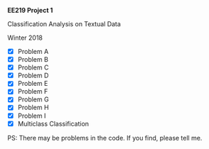 **EE219 Project 1**

Classification Analysis on Textual Data

Winter 2018

- [x] Problem A
- [x] Problem B
- [x] Problem C
- [x] Problem D
- [x] Problem E
- [x] Problem F
- [x] Problem G
- [x] Problem H
- [x] Problem I
- [x] Multiclass Classification

PS: There may be problems in the code. If you find, please tell me. 